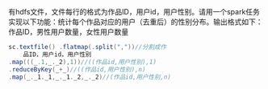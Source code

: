 有hdfs文件，文件每行的格式为作品ID，用户id，用户性别。请用一个spark任务实现以下功能：统计每个作品对应的用户（去重后）的性别分布。输出格式如下：作品ID，男性用户数量，女性用户数量

```scala
sc.textfile() .flatmap(.split(","))//分割成作    
    品ID，用户id，用户性别
.map(((_.1,_._2),1))//((作品id,用户性别),1)
.reduceByKey(_+_)//((作品id,用户性别),n)
.map(_._1._1,_._1._2,_._2)//(作品id,用户性别,n)
```